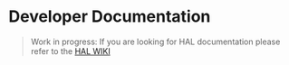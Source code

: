 
# Developer Documentation

> Work in progress: If you are looking for HAL documentation please refer to the [HAL WIKI](https://github.com/hal/docs/wiki)
